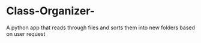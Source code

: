 # Class-Organizer-
A python app that reads through files and sorts them into new folders based on user request
